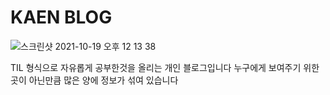 # KAEN BLOG

![스크린샷 2021-10-19 오후 12 13 38](https://user-images.githubusercontent.com/68473415/137837788-b203f26d-f0e5-4785-aef3-17af0d81f465.png)

TIL 형식으로 자유롭게 공부한것을 올리는 개인 블로그입니다
누구에게 보여주기 위한 곳이 아닌만큼 많은 양에 정보가 섞여 있습니다
